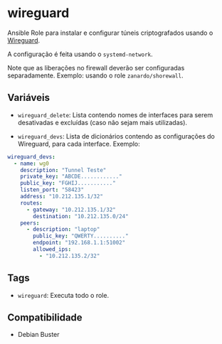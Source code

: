 # wireguard

Ansible Role para instalar e configurar túneis criptografados usando o
[Wireguard](https://www.wireguard.com/).

A configuração é feita usando o `systemd-network`.

Note que as liberações no firewall deverão ser configuradas separadamente.
Exemplo: usando o role `zanardo/shorewall`.

## Variáveis

- `wireguard_delete`: Lista contendo nomes de interfaces para serem desativadas
  e excluídas (caso não sejam mais utilizadas).

- `wireguard_devs`: Lista de dicionários contendo as configurações do Wireguard,
  para cada interface. Exemplo:

```yaml
wireguard_devs:
  - name: wg0
    description: "Tunnel Teste"
    private_key: "ABCDE............"
    public_key: "FGHIJ..........."
    listen_port: "58423"
    address: "10.212.135.1/32"
    routes:
      - gateway: "10.212.135.1/32"
        destination: "10.212.135.0/24"
    peers:
      - description: "laptop"
        public_key: "QWERTY.........."
        endpoint: "192.168.1.1:51002"
        allowed_ips:
          - "10.212.135.2/32"
```

## Tags

- `wireguard`: Executa todo o role.

## Compatibilidade

- Debian Buster
